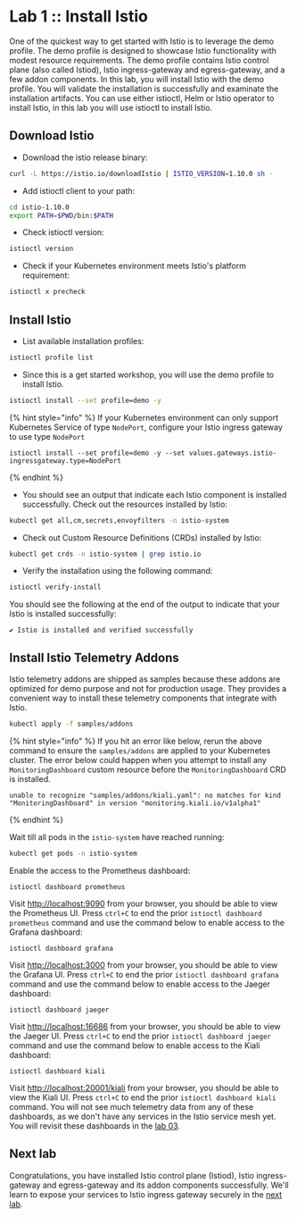 # Lab 1 :: Install Istio

One of the quickest way to get started with Istio is to leverage the demo profile. The demo profile is designed to showcase Istio functionality with modest resource requirements. The demo profile contains Istio control plane \(also called Istiod\), Istio ingress-gateway and egress-gateway, and a few addon components. In this lab, you will install Istio with the demo profile. You will validate the installation is successfully and examinate the installation artifacts. You can use either istioctl, Helm or Istio operator to install Istio, in this lab you will use istioctl to install Istio.

## Download Istio

* Download the istio release binary:

```bash
curl -L https://istio.io/downloadIstio | ISTIO_VERSION=1.10.0 sh -
```

* Add istioctl client to your path:

```bash
cd istio-1.10.0
export PATH=$PWD/bin:$PATH
```

* Check istioctl version:

<!--bash
pushd /usr/local/bin
  ln -s $(which istioctl)
popd
-->
```bash
istioctl version
```

* Check if your Kubernetes environment meets Istio's platform requirement:

```bash
istioctl x precheck
```

## Install Istio

* List available installation profiles:

```bash
istioctl profile list
```

* Since this is a get started workshop, you will use the demo profile to install Istio.

```bash
istioctl install --set profile=demo -y
```

{% hint style="info" %}
If your Kubernetes environment can only support Kubernetes Service of type `NodePort`, configure your Istio ingress gateway to use type `NodePort`

```text
istioctl install --set profile=demo -y --set values.gateways.istio-ingressgateway.type=NodePort
```
{% endhint %}

* You should see an output that indicate each Istio component is installed successfully. Check out the resources installed by Istio: 

<!--bash
kubectl wait --for=condition=Ready pod --all -n istio-system
-->
```bash
kubectl get all,cm,secrets,envoyfilters -n istio-system
```

* Check out Custom Resource Definitions \(CRDs\) installed by Istio:

```bash
kubectl get crds -n istio-system | grep istio.io
```

* Verify the installation using the following command:

```bash
istioctl verify-install
```

You should see the following at the end of the output to indicate that your Istio is installed successfully:

```
✔ Istio is installed and verified successfully
```

## Install Istio Telemetry Addons

Istio telemetry addons are shipped as samples because these addons are optimized for demo purpose and not for production usage. They provides a convenient way to install these telemetry components that integrate with Istio.

```bash
kubectl apply -f samples/addons
```

{% hint style="info" %}
If you hit an error like below, rerun the above command to ensure the `samples/addons` are applied to your Kubernetes cluster. The error below could happen when you attempt to install any `MonitoringDashboard` custom resource before the `MonitoringDashboard` CRD is installed.

```text
unable to recognize "samples/addons/kiali.yaml": no matches for kind "MonitoringDashboard" in version "monitoring.kiali.io/v1alpha1"
```
{% endhint %}

Wait till all pods in the `istio-system` have reached running:

<!--bash
kubectl wait --for=condition=Ready pod --all -n istio-system
-->
```bash
kubectl get pods -n istio-system
```

Enable the access to the Prometheus dashboard:

```text
istioctl dashboard prometheus
```

Visit [http://localhost:9090](http://localhost:9090) from your browser, you should be able to view the Prometheus UI. Press `ctrl+C` to end the prior `istioctl dashboard prometheus` command and use the command below to enable access to the Grafana dashboard: 

```text
istioctl dashboard grafana
```

Visit [http://localhost:3000](http://localhost:3000) from your browser, you should be able to view the Grafana UI. Press `ctrl+C` to end the prior `istioctl dashboard grafana` command and use the command below to enable access to the Jaeger dashboard:

```text
istioctl dashboard jaeger
```

Visit [http://localhost:16686](http://localhost:16686) from your browser, you should be able to view the Jaeger UI. Press `ctrl+C` to end the prior `istioctl dashboard jaeger` command and use the command below to enable access to the Kiali dashboard:

```text
istioctl dashboard kiali
```

Visit [http://localhost:20001/kiali](http://localhost:20001/kiali) from your browser, you should be able to view the Kiali UI. Press `ctrl+C` to end the prior `istioctl dashboard kiali` command.  You will not see much telemetry data from any of these dashboards, as we don't have any services in the Istio service mesh yet. You will revisit these dashboards in the [lab 03](03-add-services-to-mesh.md).

## Next lab

Congratulations, you have installed Istio control plane \(Istiod\), Istio ingress-gateway and egress-gateway and its addon components successfully. We'll learn to expose your services to Istio ingress gateway securely in the [next lab](02-secure-service-ingress.md).

